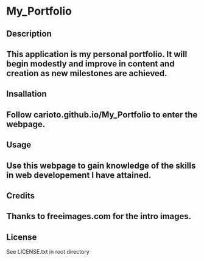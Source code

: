 # My_Portfolio

## Description 
This application is my personal portfolio.  It will begin modestly and improve in content and creation as new milestones are achieved.
---
## Insallation
Follow carioto.github.io/My_Portfolio to enter the webpage.
---
## Usage
Use this webpage to gain knowledge of the skills in web developement I have attained.
---
## Credits
Thanks to freeimages.com for the intro images.
---
## License
See LICENSE.txt in root directory
